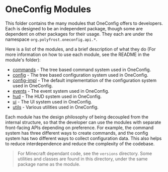 # OneConfig Modules

This folder contains the many modules that OneConfig offers to developers.
Each is designed to be an independent package, though some are dependent on other packages for their usage. 
They each are under the namespace `org.polyfrost.oneconfig.api.*`.

Here is a list of the modules, and a brief description of what they do (For more information on how to use each module, see the README in the module's folder):
- [commands](commands/README.md) - The tree based command system used in OneConfig.
- [config](config/README.md) - The tree based configuration system used in OneConfig.
- [config-impl](config-impl/README.md) - The default implementation of the configuration system used in OneConfig.
- [events](events/README.md) - The event system used in OneConfig.
- [hud](hud/README.md) - The HUD system used in OneConfig.
- [ui](ui/README.md) - The UI system used in OneConfig.
- [utils](utils/README.md) - Various utilities used in OneConfig.

Each module has the design philosophy of being decoupled from the internal structure, so that the developer can use the modules with separate front-facing APIs
depending on preference. For example, the command system has three different ways to create commands, and the config system has two different ways to collect configuration data. 
This also helps to reduce interdependence and reduce the complexity of the codebase.

> For Minecraft dependant code, see the `versions` directory. Some utilities and classes are found in this directory, under the same package name as the module.
